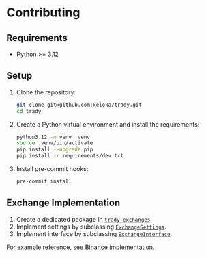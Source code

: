 # Contributing

## Requirements

- [Python](https://www.python.org) >= 3.12

## Setup

1. Clone the repository:

    ```sh
    git clone git@github.com:xeioka/trady.git
    cd trady
    ```

2. Create a Python virtual environment and install the requirements:

    ```sh
    python3.12 -m venv .venv
    source .venv/bin/activate
    pip install --upgrade pip
    pip install -r requirements/dev.txt
    ```

3. Install pre-commit hooks:

    ```sh
    pre-commit install
    ```

## Exchange Implementation

1. Create a dedicated package in [`trady.exchanges`](/trady/exchanges/).
2. Implement settings by subclassing [`ExchangeSettings`](/trady/settings.py).
3. Implement interface by subclassing [`ExchangeInterface`](/trady/interface.py).

For example reference, see [Binance implementation](/trady/exchanges/binance/).
